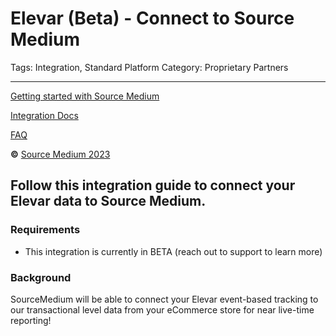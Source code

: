 # Elevar (Beta) - Connect to Source Medium

Tags: Integration, Standard
Platform Category: Proprietary Partners

---

[Getting started with Source Medium](https://www.notion.so/Getting-started-with-Source-Medium-c5767189520342c0a404f2d0045dd44d?pvs=21)

[Integration Docs](https://www.notion.so/Integration-Docs-2c27a8bf6ec74d7d8c63d6d66fa82a7d?pvs=21)

[FAQ](https://www.notion.so/FAQ-2ce974d908834aa7a3e73800657dbf03?pvs=21)

**©** [Source Medium 2023](https://www.sourcemedium.com/)

## Follow this integration guide to connect your Elevar data to Source Medium.

### Requirements

- This integration is currently in BETA (reach out to support to learn more)

### Background

SourceMedium will be able to connect your Elevar event-based tracking to our transactional level data from your eCommerce store for near live-time reporting!